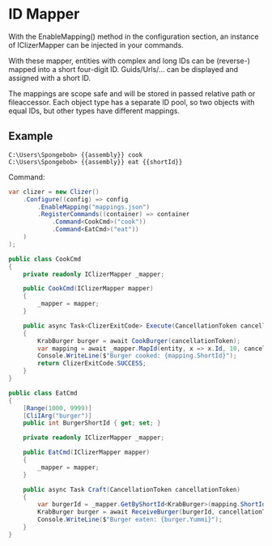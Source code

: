 # ID Mapper
With the EnableMapping() method in the configuration section, an instance of IClizerMapper can be injected in your commands.

With these mapper, entities with complex and long IDs can be (reverse-) mapped into a short four-digit ID.
Guids/Urls/... can be displayed and assigned with a short ID.

The mappings are scope safe and will be stored in passed relative path or fileaccessor.
Each object type has a separate ID pool, so two objects with equal IDs, but other types have different mappings.

## Example

```batch
C:\Users\Spongebob> {{assembly}} cook
C:\Users\Spongebob> {{assembly}} eat {{shortId}}
```

Command:
```csharp
var clizer = new Clizer()
    .Configure((config) => config
        .EnableMapping("mappings.json")
        .RegisterCommands((container) => container
            .Command<CookCmd>("cook"))
            .Command<EatCmd>("eat"))
    )
);

public class CookCmd
{
    private readonly IClizerMapper _mapper;

    public CookCmd(IClizerMapper mapper)
    {
        _mapper = mapper;
    }

    public async Task<ClizerExitCode> Execute(CancellationToken cancellationToken)
    {
        KrabBurger burger = await CookBurger(cancellationToken);
        var mapping = await _mapper.MapId(entity, x => x.Id, 10, cancellationToken);
        Console.WriteLine($"Burger cooked: {mapping.ShortId}");
        return ClizerExitCode.SUCCESS;
    }
}

public class EatCmd
{
    [Range(1000, 9999)]
    [CliIArg("burger")]
    public int BurgerShortId { get; set; }

    private readonly IClizerMapper _mapper;

    public EatCmd(IClizerMapper mapper)
    {
        _mapper = mapper;
    }

    public async Task Craft(CancellationToken cancellationToken)    
    {
        var burgerId = _mapper.GetByShortId<KrabBurger>(mapping.ShortId);
        KrabBurger burger = await ReceiveBurger(burgerId, cancellationToken);
        Console.WriteLine($"Burger eaten: {burger.Yummi}");
    }
}
```
